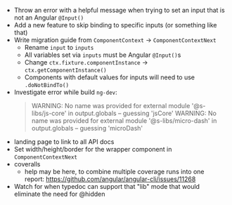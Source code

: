 - Throw an error with a helpful message when trying to set an input that is not an Angular `@Input()`
- Add a new feature to skip binding to specific inputs (or something like that)
- Write migration guide from `ComponentContext` -> `ComponentContextNext`
  - Rename `input` to `inputs`
  - All variables set via `inputs` must be Angular `@Input()`s
  - Change `ctx.fixture.componentInstance` -> `ctx.getComponentInstance()`
  - Components with default values for inputs will need to use `.doNotBindTo()`
- Investigate error while build `ng-dev`:
  > WARNING: No name was provided for external module '@s-libs/js-core' in output.globals – guessing 'jsCore'
  > WARNING: No name was provided for external module '@s-libs/micro-dash' in output.globals – guessing 'microDash'
- landing page to link to all API docs
- Set width/height/border for the wrapper component in `ComponentContextNext`
- coveralls
  - help may be here, to combine multiple coverage runs into one report: https://github.com/angular/angular-cli/issues/11268
- Watch for when typedoc can support that "lib" mode that would eliminate the need for @hidden
